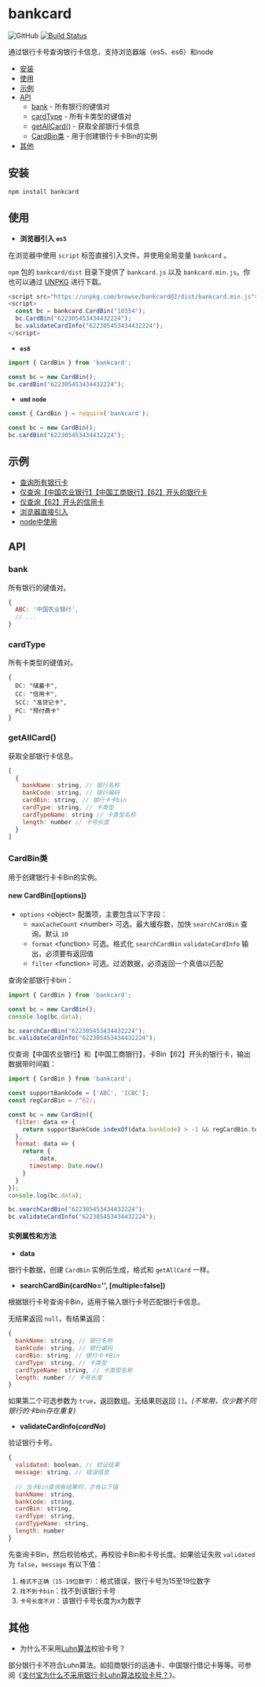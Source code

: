 # bankcard

![GitHub](https://img.shields.io/github/license/caijf/bankcard.svg)
[![Build Status](https://travis-ci.org/caijf/bankcard.svg?branch=master)](https://travis-ci.org/caijf/bankcard)

通过银行卡号查询银行卡信息，支持浏览器端（es5、es6）和node

- [安装](#安装)
- [使用](#使用)
- [示例](#示例)
- [API](#API)
	- [bank](#bank) - 所有银行的键值对
	- [cardType](#cardType) - 所有卡类型的键值对
	- [getAllCard()](#getAllCard()) - 获取全部银行卡信息
	- [CardBin类](#CardBin类) - 用于创建银行卡卡Bin的实例
- [其他](#其他)

## 安装

```shell
npm install bankcard
```

## 使用

- **浏览器引入 `es5`**

在浏览器中使用 `script` 标签直接引入文件，并使用全局变量 `bankcard` 。

`npm` 包的 `bankcard/dist` 目录下提供了 `bankcard.js` 以及 `bankcard.min.js`。你也可以通过 [UNPKG](https://unpkg.com/bankcard@latest/dist/) 进行下载。

```javascript
<script src="https://unpkg.com/browse/bankcard@2/dist/bankcard.min.js"></script>
<script>
  const bc = bankcard.CardBin("10354");
  bc.CardBin("622305453434432224");
  bc.validateCardInfo("622305453434432224");
</script>
```

- **`es6`**

```javascript
import { CardBin } from 'bankcard';

const bc = new CardBin();
bc.cardBin("622305453434432224");
```

- **`umd` `node`**

```javascript
const { CardBin } = require('bankcard');

const bc = new CardBin();
bc.cardBin("622305453434432224");
```

## 示例

- [查询所有银行卡](https://codesandbox.io/s/vigilant-bhabha-jmff4?fontsize=14&hidenavigation=1&theme=dark)
- [仅查询【中国农业银行】【中国工商银行】【62】开头的银行卡](https://codesandbox.io/s/determined-heisenberg-xu6kk?fontsize=14&hidenavigation=1&theme=dark)
- [仅查询【62】开头的信用卡](https://codesandbox.io/s/determined-heisenberg-xu6kk?fontsize=14&hidenavigation=1&theme=dark)
- [浏览器直接引入](https://codesandbox.io/s/thirsty-matsumoto-tw028?fontsize=14&hidenavigation=1&theme=dark)
- [node中使用](https://codesandbox.io/s/cocky-swirles-s8yzo?fontsize=14&hidenavigation=1&theme=dark)

## API

### bank

所有银行的键值对。

```javascript
{
  ABC: '中国农业银行',
  // ...
}
```

### cardType

所有卡类型的键值对。

```
{
  DC: "储蓄卡",
  CC: "信用卡",
  SCC: "准贷记卡",
  PC: "预付费卡"
}
```

### getAllCard()

获取全部银行卡信息。

```javascript
[
  {
    bankName: string, // 银行名称
    bankCode: string, // 银行编码
    cardBin: string, // 银行卡卡bin
    cardType: string, // 卡类型
    cardTypeName: string // 卡类型名称
    length: number // 卡号长度
  }
]
```

### CardBin类

用于创建银行卡卡Bin的实例。

#### new CardBin([options])

- `options` &lt;object&gt; 配置项，主要包含以下字段：
	- `maxCacheCount` &lt;number&gt; 可选。最大缓存数，加快 `searchCardBin` 查询。默认 `10`
	- `format` &lt;function&gt; 可选。格式化 `searchCardBin` `validateCardInfo` 输出，必须要有返回值
	- `filter` &lt;function&gt; 可选。过滤数据，必须返回一个真值以匹配

查询全部银行卡bin：

```javascript
import { CardBin } from 'bankcard';

const bc = new CardBin();
console.log(bc.data);

bc.searchCardBin("622305453434432224");
bc.validateCardInfo("622305453434432224");
```

仅查询【中国农业银行】和【中国工商银行】，卡Bin【62】开头的银行卡，输出数据带时间戳：

```javascript
import { CardBin } from 'bankcard';

const supportBankCode = ['ABC', 'ICBC'];
const regCardBin = /^62/;

const bc = new CardBin({
  filter: data => {
    return supportBankCode.indexOf(data.bankCode) > -1 && regCardBin.test(data.cardBin);
  },
  format: data => {
    return {
      ...data,
      timestamp: Date.now()
    }
  }
});
console.log(bc.data);

bc.searchCardBin("622305453434432224");
bc.validateCardInfo("622305453434432224");
```

#### 实例属性和方法

- **data**

银行卡数据，创建 `CardBin` 实例后生成，格式和 `getAllCard` 一样。


- **searchCardBin(cardNo='', [multiple=false])**

根据银行卡号查询卡Bin，适用于输入银行卡号匹配银行卡信息。

无结果返回 `null`，有结果返回：

```javascript
{
  bankName: string, // 银行名称
  bankCode: string, // 银行编码
  cardBin: string, // 银行卡卡Bin
  cardType: string, // 卡类型
  cardTypeName: string, // 卡类型名称
  length: number // 卡号长度
}
```

如果第二个可选参数为 `true`，返回数组。无结果则返回 `[]`。*(不常用，仅少数不同银行的卡bin存在重复)*

- **validateCardInfo(*cardNo*)**

验证银行卡号。

```javascript
{
  validated: boolean, // 验证结果
  message: string, // 错误信息
  
  // 当卡Bin查询有结果时，才有以下值
  bankName: string,
  bankCode: string,
  cardBin: string,
  cardType: string,
  cardTypeName: string,
  length: number
}
```

先查询卡Bin，然后校验格式，再校验卡Bin和卡号长度。如果验证失败 `validated` 为 `false`，`message` 有以下值：

1. `格式不正确（15-19位数字）`：格式错误，银行卡号为15至19位数字
2. `找不到卡bin`：找不到该银行卡号
3. `卡号长度不对`：该银行卡号长度为x为数字

## 其他

- 为什么不采用[Luhn算法](https://baike.baidu.com/item/Luhn%E7%AE%97%E6%B3%95/22799984)校验卡号？

部分银行卡不符合Luhn算法。如招商银行的运通卡、中国银行借记卡等等。可参阅《[支付宝为什么不采用银行卡Luhn算法校验卡号？](https://www.zhihu.com/question/21729157)》。


